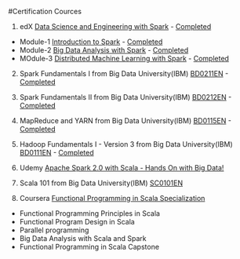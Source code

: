 #Certification Cources

1) edX [Data Science and Engineering with Spark](https://courses.edx.org/dashboard/programs/21/data-science-and-engineering-with-spark) - [Completed](https://courses.edx.org/certificates/cda0d0a4a8154a07ad987863cb125938)

* Module-1 [Introduction to Spark](https://www.edx.org/course/introduction-apache-spark-uc-berkeleyx-cs105x) - [Completed](https://courses.edx.org/certificates/33b22346f77e42ca8b31ac0a753728dd)
* Module-2 [Big Data Analysis with Spark](https://www.edx.org/course/big-data-analysis-apache-spark-uc-berkeleyx-cs110x) - [Completed](https://courses.edx.org/certificates/a5dde506dfd748c599fd727601bec34a)
* MOdule-3 [Distributed Machine Learning with Spark](https://www.edx.org/course/distributed-machine-learning-apache-uc-berkeleyx-cs120x) - [Completed](https://courses.edx.org/certificates/cda0d0a4a8154a07ad987863cb125938)

2) Spark Fundamentals I from Big Data University(IBM) [BD0211EN](https://bigdatauniversity.com/courses/what-is-spark/) -[Completed](https://courses.bigdatauniversity.com/certificates/user/59587/course/course-v1:BigDataUniversity+BD0211EN+2016)

3) Spark Fundamentals II from Big Data University(IBM) [BD0212EN](https://bigdatauniversity.com/courses/spark-rdd/) - [Completed](https://courses.bigdatauniversity.com/certificates/user/59587/course/course-v1:BigDataUniversity+BD0212EN+2016)

4) MapReduce and YARN from Big Data University(IBM) [BD0115EN](https://bigdatauniversity.com/courses/mapreduce-and-yarn/) - [Completed](https://courses.bigdatauniversity.com/certificates/user/59587/course/course-v1:BigDataUniversity+BD0115EN+2016)

5) Hadoop Fundamentals I - Version 3 from Big Data University(IBM) [BD0111EN](https://bigdatauniversity.com/courses/introduction-to-hadoop/) - [Completed](https://courses.bigdatauniversity.com/certificates/moodle/fG63F0nnWl-1429030060-1429030072)

6) Udemy [Apache Spark 2.0 with Scala - Hands On with Big Data!](https://www.udemy.com/apache-spark-with-scala-hands-on-with-big-data/)

7) Scala 101 from Big Data University(IBM) [SC0101EN](https://bigdatauniversity.com/courses/introduction-to-scala/)

8) Coursera [Functional Programming in Scala Specialization](https://www.coursera.org/specializations/scala)
* Functional Programming Principles in Scala
* Functional Program Design in Scala
* Parallel programming
* Big Data Analysis with Scala and Spark
* Functional Programming in Scala Capstone

